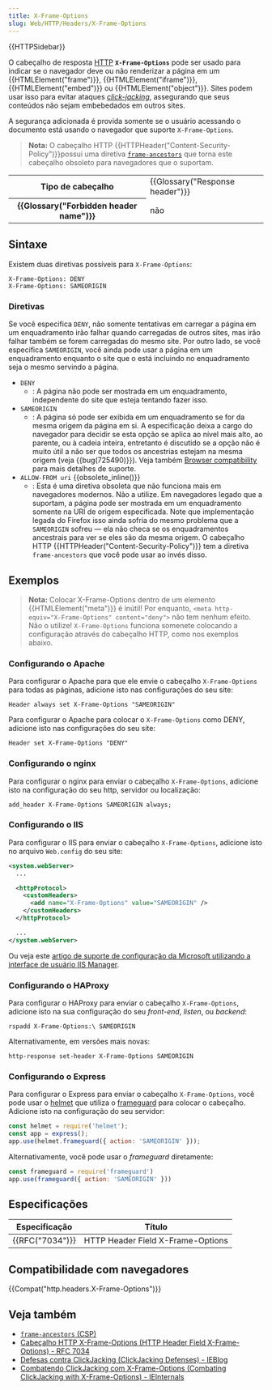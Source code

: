 ```yaml
---
title: X-Frame-Options
slug: Web/HTTP/Headers/X-Frame-Options
---
```

{{HTTPSidebar}}

O cabeçalho de resposta [HTTP](/pt-BR/docs/Web/HTTP) **`X-Frame-Options`** pode ser usado para indicar se o navegador deve ou não renderizar a página em um {{HTMLElement("frame")}}, {{HTMLElement("iframe")}}, {{HTMLElement("embed")}} ou {{HTMLElement("object")}}. Sites podem usar isso para evitar ataques _[click-jacking](/pt-BR/docs/Web/Security/Types_of_attacks#Click-jacking)_, assegurando que seus conteúdos não sejam embebedados em outros sites.

A segurança adicionada é provida somente se o usuário acessando o documento está usando o navegador que suporte `X-Frame-Options`.

> **Nota:** O cabeçalho HTTP {{HTTPHeader("Content-Security-Policy")}}possui uma diretiva [`frame-ancestors`](/docs/Web/HTTP/Headers/Content-Security-Policy/frame-ancestors) que torna este cabeçalho obsoleto para navegadores que o suportam.

<table class="properties">
  <tbody>
    <tr>
      <th scope="row">Tipo de cabeçalho</th>
      <td>{{Glossary("Response header")}}</td>
    </tr>
    <tr>
      <th scope="row">{{Glossary("Forbidden header name")}}</th>
      <td>não</td>
    </tr>
  </tbody>
</table>

## Sintaxe

Existem duas diretivas possíveis para `X-Frame-Options`:

```
X-Frame-Options: DENY
X-Frame-Options: SAMEORIGIN
```

### Diretivas

Se você especifica `DENY`, não somente tentativas em carregar a página em um enquadramento irão falhar quando carregadas de outros sites, mas irão falhar também se forem carregadas do mesmo site. Por outro lado, se você especifica `SAMEORIGIN`, você ainda pode usar a página em um enquadramento enquanto o site que o está incluindo no enquadramento seja o mesmo servindo a página.

- `DENY`
  - : A página não pode ser mostrada em um enquadramento, independente do site que esteja tentando fazer isso.
- `SAMEORIGIN`
  - : A página só pode ser exibida em um enquadramento se for da mesma origem da página em si. A especificação deixa a cargo do navegador para decidir se esta opção se aplica ao nível mais alto, ao parente, ou à cadeia inteira, entretanto é discutido se a opção não é muito útil a não ser que todos os ancestrias estejam na mesma origem (veja {{bug(725490)}}). Veja também [Browser compatibility](#browser_compatibility) para mais detalhes de suporte.
- `ALLOW-FROM uri` {{obsolete_inline()}}
  - : Esta é uma diretiva obsoleta que não funciona mais em navegadores modernos. Não a utilize. Em navegadores legado que a suportam, a página pode ser mostrada em um enquadramento somente na URI de origem especificada. Note que implementação legada do Firefox isso ainda sofria do mesmo problema que a `SAMEORIGIN` sofreu — ela não checa se os enquadramentos ancestrais para ver se eles são da mesma origem. O cabeçalho HTTP {{HTTPHeader("Content-Security-Policy")}} tem a diretiva `frame-ancestors` que você pode usar ao invés disso.

## Exemplos

> **Nota:** Colocar X-Frame-Options dentro de um elemento {{HTMLElement("meta")}} é inútil! Por enquanto, `<meta http-equiv="X-Frame-Options" content="deny">` não tem nenhum efeito. Não o utilize! `X-Frame-Options` funciona somenete colocando a configuração através do cabeçalho HTTP, como nos exemplos abaixo.

### Configurando o Apache

Para configurar o Apache para que ele envie o cabeçalho `X-Frame-Options` para todas as páginas, adicione isto nas configurações do seu site:

```
Header always set X-Frame-Options "SAMEORIGIN"
```

Para configurar o Apache para colocar o `X-Frame-Options` como DENY, adicione isto nas configurações do seu site:

```
Header set X-Frame-Options "DENY"
```

### Configurando o nginx

Para configurar o nginx para enviar o cabeçalho `X-Frame-Options`, adicione isto na configuração do seu http, servidor ou localização:

```
add_header X-Frame-Options SAMEORIGIN always;
```

### Configurando o IIS

Para configurar o IIS para enviar o cabeçalho `X-Frame-Options`, adicione isto no arquivo `Web.config` do seu site:

```xml
<system.webServer>
  ...

  <httpProtocol>
    <customHeaders>
      <add name="X-Frame-Options" value="SAMEORIGIN" />
    </customHeaders>
  </httpProtocol>

  ...
</system.webServer>
```

Ou veja este [artigo de suporte de configuração da Microsoft utilizando a interface de usuário IIS Manager](https://support.office.com/en-us/article/Mitigating-framesniffing-with-the-X-Frame-Options-header-1911411b-b51e-49fd-9441-e8301dcdcd79).

### Configurando o HAProxy

Para configurar o HAProxy para enviar o cabeçalho `X-Frame-Options`, adicione isto na sua configuração do seu _front-end_, _listen_, ou _backend_:

```
rspadd X-Frame-Options:\ SAMEORIGIN
```

Alternativamente, em versões mais novas:

```
http-response set-header X-Frame-Options SAMEORIGIN
```

### Configurando o Express

Para configurar o Express para enviar o cabeçalho `X-Frame-Options`, você pode usar o [helmet](https://helmetjs.github.io/) que utiliza o [frameguard](https://helmetjs.github.io/docs/frameguard/) para colocar o cabeçalho. Adicione isto na configuração do seu servidor:

```js
const helmet = require('helmet');
const app = express();
app.use(helmet.frameguard({ action: 'SAMEORIGIN' }));
```

Alternativamente, você pode usar o _frameguard_ diretamente:

```js
const frameguard = require('frameguard')
app.use(frameguard({ action: 'SAMEORIGIN' }))
```

## Especificações

| Especificação        | Título                            |
| -------------------- | --------------------------------- |
| {{RFC("7034")}} | HTTP Header Field X-Frame-Options |

## Compatibilidade com navegadores

{{Compat("http.headers.X-Frame-Options")}}

## Veja também

- [`frame-ancestors` (CSP)](/docs/Web/HTTP/Headers/Content-Security-Policy/frame-ancestors)
- [Cabeçalho HTTP X-Frame-Options (HTTP Header Field X-Frame-Options) - RFC 7034](https://tools.ietf.org/html/rfc7034)
- [Defesas contra ClickJacking (ClickJacking Defenses) - IEBlog](https://blogs.msdn.com/b/ie/archive/2009/01/27/ie8-security-part-vii-clickjacking-defenses.aspx)
- [Combatendo ClickJacking com X-Frame-Options (Combating ClickJacking with X-Frame-Options) - IEInternals](https://blogs.msdn.com/b/ieinternals/archive/2010/03/30/combating-clickjacking-with-x-frame-options.aspx)
